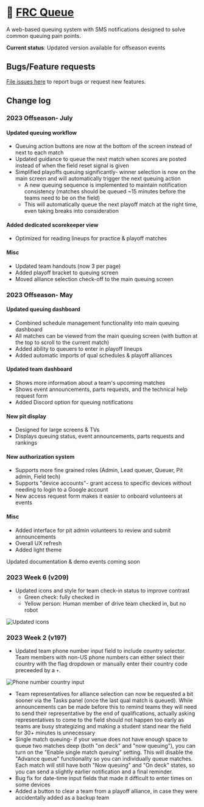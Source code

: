 # 📢 [FRC Queue](https://www.frcqueue.com)
A web-based queuing system with SMS notifications designed to solve common queuing pain points.

**Current status**: Updated version available for offseason events

## Bugs/Feature requests
[File issues here](https://github.com/frc-queue/frc-queue/issues/new) to report bugs or request new features.

## Change log
### 2023 Offseason- July

#### Updated queuing workflow
- Queuing action buttons are now at the bottom of the screen instead of next to each match
- Updated guidance to queue the next match when scores are posted instead of when the field reset signal is given
- Simplified playoffs queuing significantly- winner selection is now on the main screen and will automatically trigger the next queuing action
  - A new queuing sequence is implemented to maintain notification consistency (matches should be queued ~15 minutes before the teams need to be on the field)
  - This will automatically queue the next playoff match at the right time, even taking breaks into consideration

#### Added dedicated scorekeeper view 
- Optimized for reading lineups for practice & playoff matches 

#### Misc
- Updated team handouts (now 3 per page)
- Added playoff bracket to queuing screen
- Moved alliance selection check-off to the main queuing screen

### 2023 Offseason- May

#### Updated queuing dashboard
- Combined schedule management functionality into main queuing dashboard
- All matches can be viewed from the main queuing screen (with button at the top to scroll to the current match)
- Added ability to queuers to enter in playoff lineups
- Added automatic imports of qual schedules & playoff alliances

#### Updated team dashboard
- Shows more information about a team's upcoming matches
- Shows event announcements, parts requests, and the technical help request form
- Added Discord option for queuing notifications

#### New pit display
- Designed for large screens & TVs
- Displays queuing status, event announcements, parts requests and rankings

#### New authorization system
- Supports more fine grained roles (Admin, Lead queuer, Queuer, Pit admin, Field tech)
- Supports "device accounts"- grant access to specific devices without needing to login to a Google account
- New access request form makes it easier to onboard volunteers at events

#### Misc
- Added interface for pit admin volunteers to review and submit announcements
- Overall UX refresh
- Added light theme

Updated documentation & demo events coming soon

### 2023 Week 6 (v209)

- Updated icons and style for team check-in status to improve contrast
  - Green check: fully checked in
  - Yellow person: Human member of drive team checked in, but no robot

![Updated icons](https://user-images.githubusercontent.com/2548822/229666756-e032dcfd-b75a-44c4-96f6-8e38715786f7.png)

### 2023 Week 2 (v197) 

- Updated team phone number input field to include country selector. Team members with non-US phone numbers can either select their country with the flag dropdown or manually enter their country code preceeded by a `+`.

![Phone number country input](https://user-images.githubusercontent.com/2548822/223203303-a70dbc2f-0df6-421c-a1ad-7fea251944f5.png)

- Team representatives for alliance selection can now be requested a bit sooner via the Tasks panel (once the last qual match is queued). While announcements can be made before this to remind teams they will need to send their representative by the end of qualifications, actually asking representatives to come to the field should not happen too early as teams are busy strategizing and making a student stand near the field for 30+ minutes is unnecessary
- Single match queuing- if your venue does not have enough space to queue two matches deep (both "on deck" and "now queuing"), you can turn on the "Enable single match queuing" setting. This will disable the "Advance queue" functionality so you can individually queue matches. Each match will still have both "Now queuing" and "On deck" states, so you can send a slightly earlier notification and a final reminder.
- Bug fix for date-time input fields that made it difficult to enter times on some devices
- Added a button to clear a team from a playoff alliance, in case they were accidentally added as a backup team

